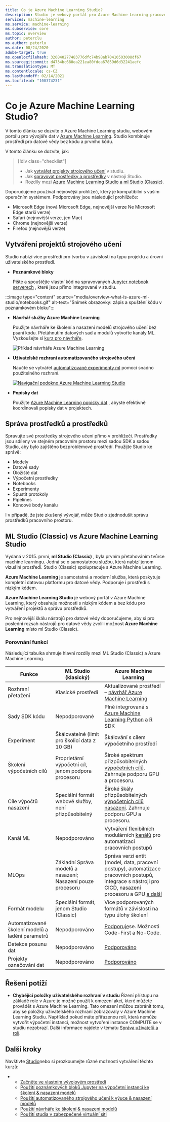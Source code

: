 ```yaml
---
title: Co je Azure Machine Learning Studio?
description: Studio je webový portál pro Azure Machine Learning pracovní prostory. Studio kombinuje prostředí pro datové vědy bez kódu a prvního kódu.
services: machine-learning
ms.service: machine-learning
ms.subservice: core
ms.topic: overview
author: peterclu
ms.author: peterlu
ms.date: 08/24/2020
adobe-target: true
ms.openlocfilehash: 320840277483776dfc74b98ab70410503008df67
ms.sourcegitcommit: d4734bc680ea221ea80fdea67859d6d32241aefc
ms.translationtype: MT
ms.contentlocale: cs-CZ
ms.lasthandoff: 02/14/2021
ms.locfileid: "100374231"
---
```

# <a name="what-is-azure-machine-learning-studio"></a>Co je Azure Machine Learning Studio?

V tomto článku se dozvíte o Azure Machine Learning studiu, webovém portálu pro vývojáře dat v [Azure Machine Learning](overview-what-is-azure-ml.md). Studio kombinuje prostředí pro datové vědy bez kódu a prvního kódu.

V tomto článku se dozvíte, jak:
>[!div class="checklist"]
> - Jak [vytvářet projekty strojového učení](#author-machine-learning-projects) v studiu.
> - Jak [spravovat prostředky a prostředky](#manage-assets-and-resources) v nástroji Studio.
> - Rozdíly mezi [Azure Machine Learning Studio a ml Studio (Classic)](#ml-studio-classic-vs-azure-machine-learning-studio).

Doporučujeme používat nejnovější prohlížeč, který je kompatibilní s vaším operačním systémem. Podporovány jsou následující prohlížeče:
  * Microsoft Edge (nová Microsoft Edge, nejnovější verze Ne Microsoft Edge starší verze)
  * Safari (nejnovější verze, jen Mac)
  * Chrome (nejnovější verze)
  * Firefox (nejnovější verze)

## <a name="author-machine-learning-projects"></a>Vytváření projektů strojového učení

Studio nabízí více prostředí pro tvorbu v závislosti na typu projektu a úrovni uživatelského prostředí.

+ **Poznámkové bloky**

  Pište a spouštějte vlastní kód na spravovaných [Jupyter notebook serverech](how-to-run-jupyter-notebooks.md) , které jsou přímo integrované v studiu. 

:::image type="content" source="media/overview-what-is-azure-ml-studio/notebooks.gif" alt-text="Snímek obrazovky: zápis a spuštění kódu v poznámkovém bloku":::

+ **Návrhář služby Azure Machine Learning**

  Použijte návrháře ke školení a nasazení modelů strojového učení bez psaní kódu. Přetáhnutím datových sad a modulů vytvořte kanály ML. Vyzkoušejte si [kurz pro návrháře](tutorial-designer-automobile-price-train-score.md).

    ![Příklad návrháře Azure Machine Learning](media/concept-designer/designer-drag-and-drop.gif)

+ **Uživatelské rozhraní automatizovaného strojového učení**

  Naučte se vytvářet [automatizované experimenty ml](tutorial-first-experiment-automated-ml.md) pomocí snadno použitelného rozhraní. 

  [![Navigační podokno Azure Machine Learning Studio](./media/overview-what-is-azure-ml/azure-machine-learning-automated-ml-ui.jpg)](./media/overview-what-is-azure-ml/azure-machine-learning-automated-ml-ui.jpg)

+ **Popisky dat**

    Použijte [Azure Machine Learning popisky dat](how-to-create-labeling-projects.md) , abyste efektivně koordinovali popisky dat v projektech.

## <a name="manage-assets-and-resources"></a>Správa prostředků a prostředků

Spravujte své prostředky strojového učení přímo v prohlížeči. Prostředky jsou sdíleny ve stejném pracovním prostoru mezi sadou SDK a sadou Studio, aby bylo zajištěno bezproblémové prostředí. Použijte Studio ke správě:

- Modely
- Datové sady
- Úložiště dat
- Výpočetní prostředky
- Notebooks
- Experimenty
- Spustit protokoly
- Pipelines 
- Koncové body kanálu

I v případě, že jste zkušený vývojář, může Studio zjednodušit správu prostředků pracovního prostoru.

## <a name="ml-studio-classic-vs-azure-machine-learning-studio"></a>ML Studio (Classic) vs Azure Machine Learning Studio

Vydaná v 2015. první, **ml Studio (Classic)** , byla prvním přetahováním tvůrce machine learningu. Jedná se o samostatnou službu, která nabízí jenom vizuální prostředí. Studio (Classic) spolupracuje s Azure Machine Learning.

**Azure Machine Learning** je samostatná a moderní služba, která poskytuje kompletní datovou platformu pro datové vědy. Podporuje i prostředí s nízkým kódem.

**Azure Machine Learning Studio** je webový portál *v* Azure Machine Learning, který obsahuje možnosti s nízkým kódem a bez kódu pro vytváření projektů a správu prostředků. 

Pro nejnovější škálu nástrojů pro datové vědy doporučujeme, aby si pro poslední rozsah nástrojů pro datové vědy zvolili možnost **Azure Machine Learning** místo ml Studio (Classic).

### <a name="feature-comparison"></a>Porovnání funkcí

Následující tabulka shrnuje hlavní rozdíly mezi ML Studio (Classic) a Azure Machine Learning.

| Funkce | ML Studio (klasický) | Azure Machine Learning |
|---| --- | --- |
| Rozhraní přetažení | Klasické prostředí | Aktualizované prostředí – [návrhář Azure Machine Learning](concept-designer.md)| 
| Sady SDK kódu | Nepodporované | Plně integrovaná s [Azure Machine Learning Python](/python/api/overview/azure/ml/) a [R](https://github.com/Azure/azureml-sdk-for-r) SDK |
| Experiment | Škálovatelné (limit pro školicí data z 10 GB) | Škálování s cílem výpočetního prostředí |
| Školení výpočetních cílů | Proprietární výpočetní cíl, jenom podpora procesoru | Široké spektrum přizpůsobitelných [výpočetních cílů](concept-compute-target.md#train). Zahrnuje podporu GPU a procesoru. | 
| Cíle výpočtů nasazení | Speciální formát webové služby, není přizpůsobitelný | Široké škály přizpůsobitelných [výpočetních cílů nasazení](concept-compute-target.md#deploy). Zahrnuje podporu GPU a procesoru. |
| Kanál ML | Nepodporováno | Vytváření flexibilních modulárních [kanálů](concept-ml-pipelines.md) pro automatizaci pracovních postupů |
| MLOps | Základní Správa modelů a nasazení; Nasazení pouze procesoru | Správa verzí entit (model, data, pracovní postupy), automatizace pracovních postupů, integrace s nástroji pro CICD, nasazení procesoru a GPU [a další](concept-model-management-and-deployment.md) |
| Formát modelu | Speciální formát, jenom Studio (Classic) | Více podporovaných formátů v závislosti na typu úlohy školení |
| Automatizované školení modelů a ladění parametrů |  Nepodporováno | [Podporuje](concept-automated-ml.md)se. Možnosti Code-First a No-Code. | 
| Detekce posunu dat | Nepodporováno | [Podporováno](how-to-monitor-datasets.md) |
| Projekty označování dat | Nepodporováno | [Podporováno](how-to-create-labeling-projects.md) |

## <a name="troubleshooting"></a>Řešení potíží

* **Chybějící položky uživatelského rozhraní v studiu** Řízení přístupu na základě role v Azure je možné použít k omezení akcí, které můžete provádět s Azure Machine Learning. Tato omezení můžou zabránit tomu, aby se položky uživatelského rozhraní zobrazovaly v Azure Machine Learning Studiu. Například pokud máte přiřazenou roli, která nemůže vytvořit výpočetní instanci, možnost vytvoření instance COMPUTE se v studiu nezobrazí. Další informace najdete v tématu [Správa uživatelů a rolí](how-to-assign-roles.md).

## <a name="next-steps"></a>Další kroky

Navštivte [Studio](https://ml.azure.com)nebo si prozkoumejte různé možnosti vytváření těchto kurzů:  

- + [Začněte ve vlastním vývojovém prostředí](tutorial-1st-experiment-sdk-setup-local.md)
  + [Použití poznámkových bloků Jupyter na výpočetní instanci ke školení & nasazení modelů](tutorial-1st-experiment-sdk-setup.md)
  + [Použití automatizovaného strojového učení k výuce & nasazení modelů](tutorial-first-experiment-automated-ml.md)  
  + [Použití návrháře ke školení & nasazení modelů](tutorial-designer-automobile-price-train-score.md)
  + [Použití studia v zabezpečené virtuální síti](how-to-enable-studio-virtual-network.md)